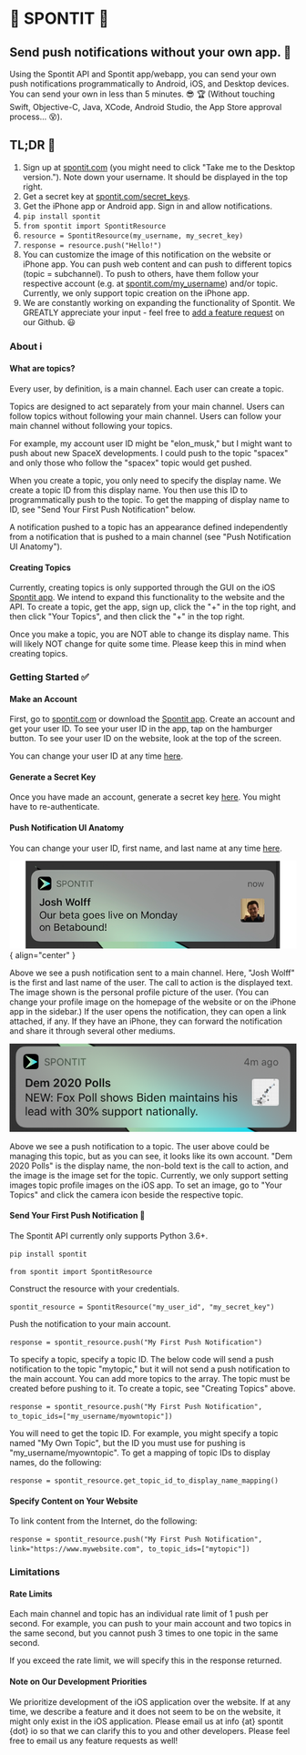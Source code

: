 # :vibration_mode: SPONTIT :vibration_mode:
## Send push notifications without your own app. :punch:
Using the Spontit API and Spontit app/webapp, you can send your own push notifications programmatically to Android, iOS, and Desktop devices. You can send your own in less than 5 minutes. :sunglasses: :trophy: (Without touching Swift, Objective-C, Java, XCode, Android Studio, the App Store approval process... :dizzy_face:).


## TL;DR :running:

1) Sign up at <a href="https://www.spontit.com" target="_blank">spontit.com</a> (you might need to click "Take me to the Desktop version."). Note down your username. It should be displayed in the top right.
2) Get a secret key at <a href="https://www.spontit.com/secret_keys" target="_blank">spontit.com/secret_keys<a>. 
3) Get the iPhone app or Android app. Sign in and allow notifications.
4) `pip install spontit`
5) `from spontit import SpontitResource`
6) `resource = SpontitResource(my_username, my_secret_key)`
7) `response = resource.push("Hello!")`
8) You can customize the image of this notification on the website or iPhone app. You can push web content and can push to different topics (topic = subchannel). To push to others, have them follow your respective account (e.g. at <a href="https://spontit.com">spontit.com/my_username</a>) and/or topic. Currently, we only support topic creation on the iPhone app.
9) We are constantly working on expanding the functionality of Spontit. We GREATLY appreciate your input - feel free to <a href="https://github.com/joshwolff1/spontit_api/issues/new" target="_blank">add a feature request</a> on our Github. :smiley:

### About :information_source:

#### What are topics?
Every user, by definition, is a main channel. Each user can create a topic.

Topics are designed to act separately from your main channel. Users can follow topics without following your main channel. Users can follow your main channel without following your topics.

For example, my account user ID might be "elon_musk," but I might want to push about new SpaceX developments. I could push to the topic "spacex" and only those who follow the "spacex" topic would get pushed. 

When you create a topic, you only need to specify the display name. We create a topic ID from this display name. You then use this ID to programmatically push to the topic. To get the mapping of display name to ID, see "Send Your First Push Notification" below.

A notification pushed to a topic has an appearance defined independently from a notification that is pushed to a main channel (see "Push Notification UI Anatomy").

#### Creating Topics

Currently, creating topics is only supported through the GUI on the iOS <a href="https://itunes.apple.com/us/app/spontit/id1448318683" target="_blank">Spontit app</a>. We intend to expand this functionality to the website and the API. To create a topic, get the app, sign up, click the "+" in the top right, and then click "Your Topics", and then click the "+" in the top right.

Once you make a topic, you are NOT able to change its display name. This will likely NOT change for quite some time. Please keep this in mind when creating topics.


### Getting Started :white_check_mark:

#### Make an Account

First, go to <a href="https://www.spontit.com" target="_blank">spontit.com</a> or download the <a href="https://itunes.apple.com/us/app/spontit/id1448318683" target="_blank">Spontit app</a>.
Create an account and get your user ID. To see your user ID in the app, tap on the hamburger button. To see your user ID on the website, look at the top of the screen.

You can change your user ID at any time <a href="https://www.spontit.com/change_names" target="_blank">here</a>.

#### Generate a Secret Key

Once you have made an account, generate a secret key <a href="https://spontit.com/secret_keys">here</a>. You might have to re-authenticate.

#### Push Notification UI Anatomy

You can change your user ID, first name, and last name at any time <a href="https://www.spontit.com/change_names">here</a>.

![Push notification sent via the main channel.](images/main_channel_push.png?style=centerme){ align="center" }

Above we see a push notification sent to a main channel. Here, "Josh Wolff" is the first and last name of the user. The call to action is the displayed text. The image shown is the personal profile picture of the user. (You can change your profile image on the homepage of the website or on the iPhone app in the sidebar.) If the user opens the notification, they can open a link attached, if any. If they have an iPhone, they can forward the notification and share it through several other mediums.

![Push notification sent via a topic.](images/topic_push.png?style=centerme)


Above we see a push notification to a topic. The user above could be managing this topic, but as you can see, it looks like its own account. "Dem 2020 Polls" is the display name, the non-bold text is the call to action, and the image is the image set for the topic. Currently, we only support setting images topic profile images on the iOS app. To set an image, go to "Your Topics" and click the camera icon beside the respective topic.
#### Send Your First Push Notification :calling:

The Spontit API currently only supports Python 3.6+.

`pip install spontit`

`from spontit import SpontitResource`

Construct the resource with your credentials.

`spontit_resource = SpontitResource("my_user_id", "my_secret_key")`

Push the notification to your main account. 

`response = spontit_resource.push("My First Push Notification")`

To specify a topic, specify a topic ID. The below code will send a push notification to the topic "mytopic," but it will not send a push notification to the main account. You can add more topics to the array. The topic must be created before pushing to it. To create a topic, see "Creating Topics" above.

`response = spontit_resource.push("My First Push Notification", to_topic_ids=["my_username/myowntopic"])`

You will need to get the topic ID. For example, you might specify a topic named "My Own Topic", but the ID you must use for pushing is "my_username/myowntopic". To get a mapping of topic IDs to display names, do the following:

`response = spontit_resource.get_topic_id_to_display_name_mapping()` 

#### Specify Content on Your Website

To link content from the Internet, do the following:

`response = spontit_resource.push("My First Push Notification", link="https://www.mywebsite.com", to_topic_ids=["mytopic"])`

### Limitations

#### Rate Limits

Each main channel and topic has an individual rate limit of 1 push per second. For example, you can push to your main account and two topics in the same second, but you cannot push 3 times to one topic in the same second.

If you exceed the rate limit, we will specify this in the response returned.

#### Note on Our Development Priorities

We prioritize development of the iOS application over the website. If at any time, we describe a feature and it does not seem to be on the website, it might only exist in the iOS application. Please email us at info {at} spontit {dot} io  so that we can clarify this to you and other developers. Please feel free to email us any feature requests as well!
